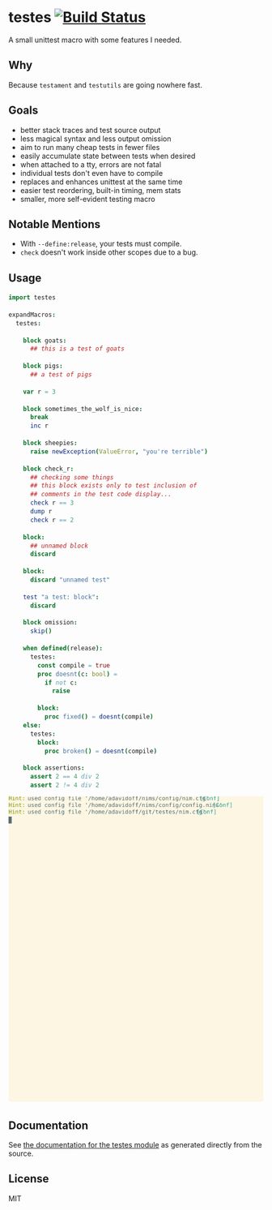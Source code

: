 # testes [![Build Status](https://travis-ci.org/disruptek/testes.svg?branch=master)](https://travis-ci.org/disruptek/testes)

A small unittest macro with some features I needed.

## Why

Because `testament` and `testutils` are going nowhere fast.

## Goals

- better stack traces and test source output
- less magical syntax and less output omission
- aim to run many cheap tests in fewer files
- easily accumulate state between tests when desired
- when attached to a tty, errors are not fatal
- individual tests don't even have to compile
- replaces and enhances unittest at the same time
- easier test reordering, built-in timing, mem stats
- smaller, more self-evident testing macro

## Notable Mentions

- With `--define:release`, your tests must compile.
- `check` doesn't work inside other scopes due to a bug.

## Usage

```nim
import testes

expandMacros:
  testes:

    block goats:
      ## this is a test of goats

    block pigs:
      ## a test of pigs

    var r = 3

    block sometimes_the_wolf_is_nice:
      break
      inc r

    block sheepies:
      raise newException(ValueError, "you're terrible")

    block check_r:
      ## checking some things
      ## this block exists only to test inclusion of
      ## comments in the test code display...
      check r == 3
      dump r
      check r == 2

    block:
      ## unnamed block
      discard

    block:
      discard "unnamed test"

    test "a test: block":
      discard

    block omission:
      skip()

    when defined(release):
      testes:
        const compile = true
        proc doesnt(c: bool) =
          if not c:
            raise

        block:
          proc fixed() = doesnt(compile)
    else:
      testes:
        block:
          proc broken() = doesnt(compile)

    block assertions:
      assert 2 == 4 div 2
      assert 2 != 4 div 2
```

![demonstration](docs/demo.svg "demonstration")

## Documentation
See [the documentation for the testes module](https://disruptek.github.io/testes/testes.html) as generated directly from the source.

## License
MIT
